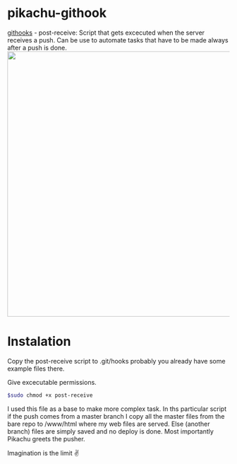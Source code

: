 # pikachu-githook
[githooks](https://git-scm.com/docs/githooks) - post-receive: Script that gets excecuted when the server receives a push. Can be use to automate tasks that have to be made always after a push is done.
<img src="https://github.com/kikeonline/pikachu-githook/blob/master/terminal-screen.png" width="600">

# Instalation
Copy the post-receive script to .git/hooks probably you already have some example files there.

Give excecutable permissions.
  ```bash
  $sudo chmod +x post-receive
  ```

I used this file as a base to make more complex task. In ths particular script if the push comes from a master branch I copy all the master files from the bare repo to /www/html where my web files are served. Else (another branch) files are simply saved and no deploy is done. Most importantly Pikachu greets the pusher.

Imagination is the limit ✌️
